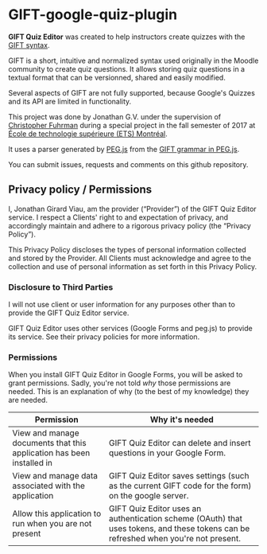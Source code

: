 # GIFT-google-quiz-plugin
**GIFT Quiz Editor** was created to help instructors create quizzes with the [GIFT syntax](https://en.wikipedia.org/wiki/GIFT_\(file_format\)).

GIFT is a short, intuitive and normalized syntax used originally in the Moodle community to create quiz questions.
It allows storing quiz questions in a textual format that can be versionned, shared and easily modified.

Several aspects of GIFT are not fully supported, because Google's Quizzes and its API are limited in functionality.

This project was done by Jonathan G.V. under the supervision of [Christopher Fuhrman](https://etsmtl.ca/Professeurs/cfuhrman/Accueil?lang=en-CA) 
during a special project in the fall semester of 2017 at [École de technologie supérieure (ETS) Montréal](https://www.etsmtl.ca). 

It uses a parser generated by [PEG.js](https://pegjs.org) from the [GIFT grammar in PEG.js](https://github.com/fuhrmanator/GIFT-grammar-PEG.js). 

You can submit issues, requests and comments on this github repository.

## Privacy policy / Permissions

I, Jonathan Girard Viau, am the provider (“Provider”) of the GIFT Quiz Editor service. I respect a Clients' right to and expectation of privacy, and accordingly maintain and adhere to a rigorous privacy policy (the “Privacy Policy”).

This Privacy Policy discloses the types of personal information collected and stored by the Provider. All Clients must acknowledge and agree to the collection and use of personal information as set forth in this Privacy Policy.

### Disclosure to Third Parties

I will not use client or user information for any purposes other than to provide the GIFT Quiz Editor service.

GIFT Quiz Editor uses other services (Google Forms and peg.js) to provide its service. See their privacy policies for more information.

### Permissions

When you install GIFT Quiz Editor in Google Forms, you will be asked to grant permissions. Sadly, you're not told _why_ those permissions are needed. This is an explanation of why (to the best of my knowledge) they are needed.

| Permission | Why it's needed |
|------------|-----------------|
| View and manage documents that this application has been installed in | GIFT Quiz Editor can delete and insert questions in your Google Form. |
| View and manage data associated with the application | GIFT Quiz Editor saves settings (such as the current GIFT code for the form) on the google server.|
| Allow this application to run when you are not present| GIFT Quiz Editor uses an authentication scheme (OAuth) that uses tokens, and these tokens can be refreshed when you're not present.